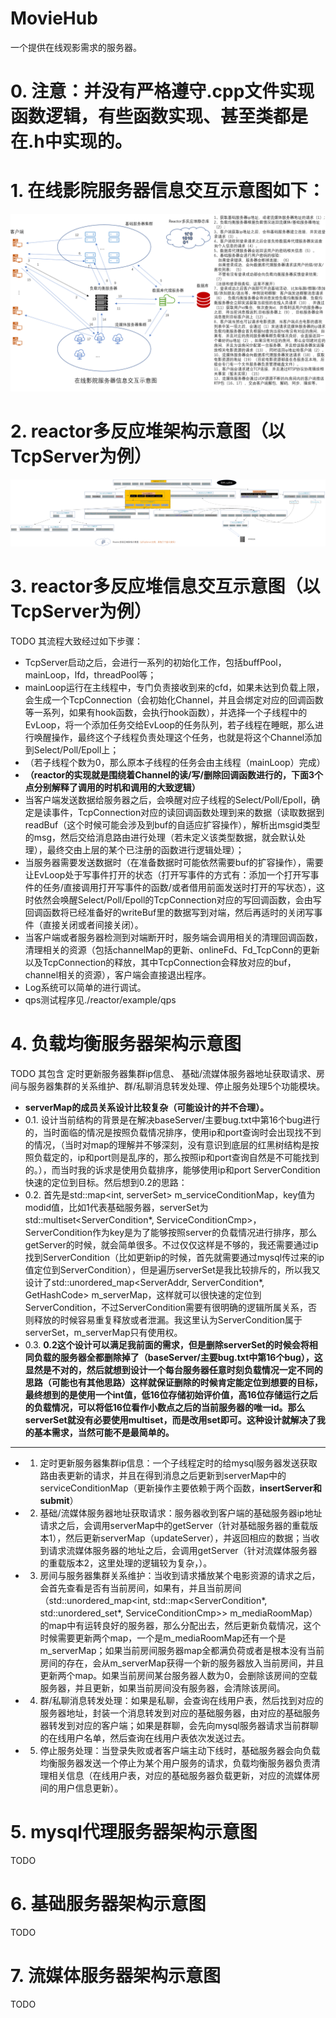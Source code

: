 # MovieHub
一个提供在线观影需求的服务器。
# 0. 注意：并没有严格遵守.cpp文件实现函数逻辑，有些函数实现、甚至类都是在.h中实现的。
# 1. 在线影院服务器信息交互示意图如下：
![image](https://github.com/ZhongLinFan/MovieHub/blob/main/images/%E5%9C%A8%E7%BA%BF%E5%BD%B1%E9%99%A2%E6%9C%8D%E5%8A%A1%E5%99%A8%E4%BF%A1%E6%81%AF%E4%BA%A4%E4%BA%92%E7%A4%BA%E6%84%8F%E5%9B%BE.PNG)
# 2. reactor多反应堆架构示意图（以TcpServer为例）
![image](https://github.com/ZhongLinFan/MovieHub/blob/main/images/Reactor%E5%A4%9A%E5%8F%8D%E5%BA%94%E5%A0%86%E6%9E%B6%E6%9E%84%E7%A4%BA%E6%84%8F%E5%9B%BE.png)
# 3. reactor多反应堆信息交互示意图（以TcpServer为例）
TODO
其流程大致经过如下步骤：
+  TcpServer启动之后，会进行一系列的初始化工作，包括buffPool，mainLoop，lfd，threadPool等；
+  mainLoop运行在主线程中，专门负责接收到来的cfd，如果未达到负载上限，会生成一个TcpConnection（会初始化Channel，并且会绑定对应的回调函数等一系列，如果有hook函数，会执行hook函数），并选择一个子线程中的EvLoop，将一个添加任务交给EvLoop的任务队列，若子线程在睡眠，那么进行唤醒操作，最终这个子线程负责处理这个任务，也就是将这个Channel添加到Select/Poll/Epoll上；
+ （若子线程个数为0，那么原本子线程的任务会由主线程（mainLoop）完成）
+ **（reactor的实现就是围绕着Channel的读/写/删除回调函数进行的，下面3个点分别解释了调用的时机和调用的大致逻辑）**
+ 当客户端发送数据给服务器之后，会唤醒对应子线程的Select/Poll/Epoll，确定是读事件，TcpConnection对应的读回调函数处理到来的数据（读取数据到readBuf（这个时候可能会涉及到buf的自适应扩容操作），解析出msgid类型的msg，然后交给消息路由进行处理（若未定义该类型数据，就会默认处理），最终交由上层的某个已注册的函数进行逻辑处理）；
+ 当服务器需要发送数据时（在准备数据时可能依然需要buf的扩容操作），需要让EvLoop处于写事件打开的状态（打开写事件的方式有：添加一个打开写事件的任务/直接调用打开写事件的函数/或者借用前面发送时打开的写状态），这时依然会唤醒Select/Poll/Epoll的TcpConnection对应的写回调函数，会由写回调函数将已经准备好的writeBuf里的数据写到对端，然后再适时的关闭写事件（直接关闭或者间接关闭）。
+ 当客户端或者服务器检测到对端断开时，服务端会调用相关的清理回调函数，清理相关的资源（包括channelMap的更新、onlineFd、Fd_TcpConn的更新以及TcpConnection的释放，其中TcpConnection会释放对应的buf，channel相关的资源），客户端会直接退出程序。
+ Log系统可以简单的进行调试。
+ qps测试程序见./reactor/example/qps
# 4. 负载均衡服务器架构示意图
TODO
其包含 定时更新服务器集群ip信息、 基础/流媒体服务器地址获取请求、房间与服务器集群的关系维护、群/私聊消息转发处理、停止服务处理5个功能模块。
+ **serverMap的成员关系设计比较复杂（可能设计的并不合理）。**
+ 0.1. 设计当前结构的背景是在解决baseServer/主要bug.txt中第16个bug进行的，当时面临的情况是按照负载情况排序，使用ip和port查询时会出现找不到的情况，（当时对map的理解并不够深刻，没有意识到底层的红黑树结构是按照负载定的，ip和port则是乱序的，那么按照ip和port查询自然是不可能找到的。），而当时我的诉求是使用负载排序，能够使用ip和port ServerCondition快速的定位到目标。然后想到0.2的思路：
+ 0.2. 首先是std::map<int, serverSet> m_serviceConditionMap，key值为modid值，比如1代表基础服务器，serverSet为std::multiset<ServerCondition*, ServiceConditionCmp>，ServerCondition作为key是为了能够按照server的负载情况进行排序，那么getServer的时候，就会简单很多。不过仅仅这样是不够的，我还需要通过ip找到ServerCondition（比如更新ip的时候，首先就需要通过mysql传过来的ip值定位到ServerCondition），但是遍历serverSet是我比较排斥的，所以我又设计了std::unordered_map<ServerAddr, ServerCondition*, GetHashCode> m_serverMap，这样就可以很快速的定位到ServerCondition，不过ServerCondition需要有很明确的逻辑所属关系，否则释放的时候容易重复释放或者泄漏。我这里认为ServerCondition属于serverSet，m_serverMap只有使用权。
+  0.3. **0.2这个设计可以满足我前面的需求，但是删除serverSet的时候会将相同负载的服务器全都删除掉了（baseServer/主要bug.txt中第16个bug），这显然是不对的，然后就想到设计一个每台服务器任意时刻负载情况一定不同的思路（可能也有其他思路）这样就保证删除的时候肯定能定位到想要的目标，最终想到的是使用一个int值，低16位存储初始评价值，高16位存储运行之后的负载情况，可以将低16位看作小数点之后的当前服务器的唯一id。那么serverSet就没有必要使用multiset，而是改用set即可。这种设计就解决了我的基本需求，当然可能不是最简单的。**
  -----------------------------------------------------------------------------------------------
+ 1. 定时更新服务器集群ip信息：一个子线程定时的给mysql服务器发送获取路由表更新的请求，并且在得到消息之后更新到serverMap中的serviceConditionMap（更新操作主要依赖于两个函数，**insertServer和submit**）
+ 2. 基础/流媒体服务器地址获取请求：服务器收到客户端的基础服务器ip地址请求之后，会调用serverMap中的getServer（针对基础服务器的重载版本1），然后更新serverMap（updateServer），并返回相应的数据；当收到请求流媒体服务器的地址之后，会调用getServer（针对流媒体服务器的重载版本2，这里处理的逻辑较为复杂，）。
+ 3. 房间与服务器集群关系维护：当收到请求播放某个电影资源的请求之后，会首先查看是否有当前房间，如果有，并且当前房间（std::unordered_map<int, std::map<ServerCondition*, std::unordered_set<int>*, ServiceConditionCmp>> m_mediaRoomMap）的map中有运转良好的服务器，那么分配出去，然后更新负载情况，这个时候需要更新两个map，一个是m_mediaRoomMap还有一个是m_serverMap；如果当前房间服务器map全都满负荷或者是根本没有当前房间的存在，会从m_serverMap获得一个新的服务器放入当前房间，并且更新两个map。如果当前房间某台服务器人数为0，会删除该房间的空载服务器，并且更新，如果当前房间没有服务器，会清除该房间。
+ 4. 群/私聊消息转发处理：如果是私聊，会查询在线用户表，然后找到对应的服务器地址，封装一个消息转发到对应的基础服务器，由对应的基础服务器转发到对应的客户端；如果是群聊，会先向mysql服务器请求当前群聊的在线用户名单，然后查询在线用户表依次发送过去。
+ 5. 停止服务处理：当登录失败或者客户端主动下线时，基础服务器会向负载均衡服务器发送一个停止为某个用户服务的请求，负载均衡服务器负责清理相关信息（在线用户表，对应的基础服务器负载更新，对应的流媒体房间的用户信息更新）。
# 5. mysql代理服务器架构示意图
TODO
# 6. 基础服务器架构示意图
TODO
# 7. 流媒体服务器架构示意图
TODO
